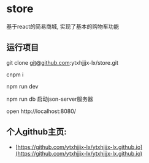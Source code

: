 # store
基于react的简易商城, 实现了基本的购物车功能


## 运行项目
git clone git@github.com:ytxhjjjx-lx/store.git

cnpm i

npm run dev

npm run db  启动json-server服务器

open http://localhost:8080/



## 个人github主页: 
* [https://github.com/ytxhjjjx-lx/ytxhjjjx-lx.github.io](https://github.com/ytxhjjjx-lx/ytxhjjjx-lx.github.io)
